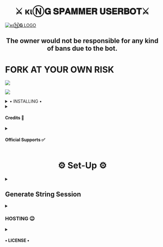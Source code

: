 
<h1 align="center">⚔️ кιⓃ𝐆 𝐒𝐏𝐀𝐌𝐌𝐄𝐑 𝐔𝐒𝐄𝐑𝐁𝐎𝐓⚔️</h1>


[![кιⓃ𝐆 LOGO](https://telegra.ph/file/bd98bff8addc046f3fac7.jpg)](https://t.me/King_fighter_Bot_support)


<h2 align="center">The owner would not be responsible for any kind of bans due to the bot.</h2>


# FORK AT YOUR OWN RISK

<a href="https://t.me/King_fighter_Bot_support"><img src="https://img.shields.io/badge/Join-Support%20GROUP-blue.svg?style=for-the-badge&logo=Telegram"></a>

<a href="https://t.me/KingFighterSupport"><img src="https://img.shields.io/badge/Join-Support%20Channel-blue.svg?style=for-the-badge&logo=Telegram"></a>

<details>

 <summary> • INSTALLING •  </summary>

### The Easy Way

<h4>⚔️ DEPLOY TO HEROKU ⚔️</h4>

<a href="https://dashboard.heroku.com/new?button-url=https://github.com/Imteyazking/KinGSPAMMERSBOT&template=https://github.com/Imteyazking/KinGSPAMMERSBOT" rel="nofollow" style="background-color: initial; box-sizing: border-box; color: #0366d6; text-decoration-line: none;"><img alt="Deploy" data-canonical-src="https://www.herokucdn.com/deploy/button.svg" src="https://camo.githubusercontent.com/83b0e95b38892b49184e07ad572c94c8038323fb/68747470733a2f2f7777772e6865726f6b7563646e2e636f6d2f6465706c6f792f627574746f6e2e737667" style="border-style: none; box-sizing: initial; max-width: 100%;" /></a></div>

<h2 align="center"> <a href="https://github.com/D3KRISH/D3VILSPAMMERSBOT">⚔️ кιⓃ𝐆 𝕊ℙ𝔸𝕄𝕄𝔼ℝ 𝔹𝕆𝕋 ⚔️</a></h2>

## [STRING_SESSION](https://replit.com/@D3krish/D3VILSTRINGSESSION-1#main.py)

</details>

<details>
  <summary> <h4>Credits 🏅</h4> </summary>
𝙸𝚖𝚝𝚎𝚢𝚊𝚣_𝚔𝚒𝚗𝚐



</details>
<details>
  <summary> <h4>Official Supports ✅</h4> </summary>

```
Get help regarding setting up 
your кιⓃ𝐆 SPAMMERS BOT in our official 
support Group and get updates
notifications in Update Channel.
```

## ℂℝ𝔼𝔸𝕋𝔼ℝ:-[𝕀𝕞𝕥𝕖𝕪𝕒𝕫_𝕜𝕚𝕟𝕘](https://t.me/Imteyaz_king)
## 𝕆𝕎ℕ𝔼ℝ:-[𝙸𝚖𝚝𝚎𝚢𝚊𝚣_𝚔𝚒𝚗𝚐](https://t.me/Imteyaz_king)
</details>

<h1 align="center">⚙️ Set-Up ⚙️</h1>

<details>
  <summary> <h2>Generate String Session</h2> </summary>

- Termux
    - Clone `git clone https://github.com/D3KRISH/D3VILSPAMMERSBOT.git`
    - Then Do  `cd kingSPAMMERBOT`
    - Run String Generator By
           `bash string.sh`
    - Then Fill The Required Details.
    - API ID, API HASH, PHONE NUMBER (WITH COUNTRY CODE)
 
- Repl Run
    - Click [Here](https://replit.com/@D3krish/D3VILSTRINGSESSION-1#main.py) to open Repl run.
    - Click On Green Play Button.
    - Wait for a while then fill the details.
    - String will be saved in your Saved Message.
</details>

<details>
  <summary> <h3>HOSTING 😉</h3> </summary>

- Choose A Hosting Site. And fill the mandatory vars.

## Deploys

- You Can Deploy it on 
    - [Zeet](https://zeet.co/new)
    - [Uffizzi](https://uffizzi.com)
    - Any Other VPS.
    - No support for Termux Yet.

## Mandatory Vars

- Some of the environment variables are mandatory.
- These are listed below.
    - `APP_ID`:   You can get this value from [here](https://my.telegram.org)
    - `API_HASH`:   You can get this value from [here](https://my.telegram.org)
    - `ENV`:   `ANYTHING`
    - `STRING_SESSION`:   You can get this value from running `python3 string_session.py` https://replit.com/@D3krish/D3VILSTRINGSESSION-1#main.py
    - `LOG_GROUP`:   Make a Channel Or Group and get it's id.
    - `DATABASE_URL`:   Make a database on elephant sql and paste the url.
    - `DB_URI`:   Same as `DATABASE_URL`
    - `BOT_TOKEN`:   Make a Bot from [Botfather](https://t.me/botfather) and paste the bot token here.
    - `BOT_USERNAME`:   Paste the Username of bot that you made from [BotFather](https://t.me/botfather).
- The userbot will not work without setting the mandatory vars.

</details>

<details>
  <summary> <h4>• LICENSE •</h4> </summary>

![](https://www.gnu.org/graphics/gplv3-or-later.png)

Copyright (C) 2021 Imteyaz

Poject [D3VIL_BOT](https://github.com/D3KRISH/D3VILSPAMMERSBOT) is free software: you can redistribute it and/or modify
it under the terms of the GNU General Public License as published by
the Free Software Foundation, either version 3 of the License, or
(at your option) any later version.

This program is distributed in the hope that it will be useful,
but WITHOUT ANY WARRANTY; without even the implied warranty of
MERCHANTABILITY or FITNESS FOR A PARTICULAR PURPOSE.  See the
GNU General Public License for more details.

You should have received a copy of the GNU General Public License
along with this program. If not, see <https://www.gnu.org/licenses/>.

</details>
